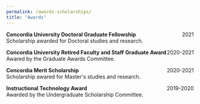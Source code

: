 ```yaml
---
permalink: /awards-scholarships/
title: "Awards"
---
```


**Concordia University Doctoral Graduate Fellowship** <span style="float:right;"> 2021 </span> 
<br>Scholarship awarded for Doctoral studies and research. 

**Concordia University Retired Faculty and Staff**  <span style="float:right;"> 2020-2021 </span>
    **Graduate Award**
<br>Awared by the Graduate Awards Committee. 

**Concordia Merit Scholarship**  <span style="float:right;"> 2020-2021 </span>
<br>Scholarship awared for Master's studies and research.

**Instructional Technology Award**  <span style="float:right;"> 2019-2020 </span>
<br>Awarded by the Undergraduate Scholarship Committee. 


